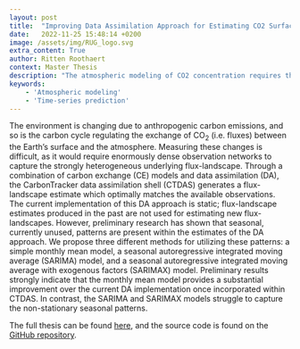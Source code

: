 ```yaml
---
layout: post
title:  "Improving Data Assimilation Approach for Estimating CO2 Surface Fluxes Using ML"
date:   2022-11-25 15:48:14 +0200
image: /assets/img/RUG_logo.svg
extra_content: True
author: Ritten Roothaert
context: Master Thesis
description: "The atmospheric modeling of CO2 concentration requires the extrapolation of local CO2 measurements to global fluxes. This project explored the application of stochastic models (SARIMA(X)) to minimize the seasonal bias in a Kallman filter-based DA approach." 
keywords: 
    - 'Atmospheric modeling'
    - 'Time-series prediction' 
---
```

<!-- 
max-width="200px" 
file="/assets/images/RUG_logo.svg" 
alt="University of Groningen logo"
align="center" 
caption="Logo of the university of Groningen" -->

<!-- excerpt-start -->

The environment is changing due to anthropogenic carbon emissions, and so is the carbon cycle regulating the exchange of CO<sub>2</sub> (i.e. fluxes) between the Earth’s surface and the atmosphere. Measuring these changes is difficult, as it would require enormously dense observation networks to capture the strongly heterogeneous underlying flux-landscape. Through a combination of carbon exchange (CE) models and data assimilation (DA), the CarbonTracker data assimilation shell (CTDAS) generates a flux-landscape estimate which optimally matches the available observations. The current implementation of this DA approach is static; flux-landscape estimates produced in the past are not used for estimating new flux-landscapes. However, preliminary research has shown that seasonal, currently unused, patterns are present within the estimates of the DA approach. We propose three different methods for utilizing these patterns: a simple monthly mean model, a seasonal autoregressive integrated moving average (SARIMA) model, and a seasonal autoregressive integrated moving average with exogenous factors (SARIMAX) model. Preliminary results strongly indicate that the monthly mean model provides a substantial improvement over the current DA implementation once incorporated within CTDAS. In contrast, the SARIMA and SARIMAX models struggle to capture the non-stationary seasonal patterns.

<!-- excerpt-end -->

The full thesis can be found [here][thesis-page], and the source code is found on the [GitHub repository][github-page]. 

[github-page]: https://github.com/Ritten11/MasterProject
[thesis-page]: /assets/files/mAI_2022_RoothaertHM.pdf

